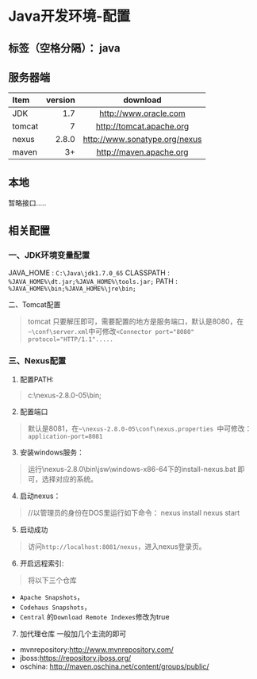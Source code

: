 ﻿# Java开发环境-配置

标签（空格分隔）： java
---
## 服务器端
| Item      |    version| download|
| :-------- | --------:| :--: |
| JDK		| 	1.7 	|  http://www.oracle.com  	|
| tomcat	| 	7 		|  http://tomcat.apache.org 	|
| nexus		| 	2.8.0 	|  http://www.sonatype.org/nexus |
| maven		| 	3+ 		|  http://maven.apache.org	|

## 本地
暂略接口.....


## 相关配置
### 一、JDK环境变量配置
> 
JAVA_HOME : `C:\Java\jdk1.7.0_65`
CLASSPATH : `%JAVA_HOME%\dt.jar;%JAVA_HOME%\tools.jar;`
PATH : `%JAVA_HOME%\bin;%JAVA_HOME%\jre\bin;`

二、Tomcat配置
> tomcat 只要解压即可，需要配置的地方是服务端口，默认是8080，在
 `~\conf\server.xml`中可修改`<Connector port="8080" protocol="HTTP/1.1".....`
 
 
### 三、Nexus配置
1. 配置PATH:
> c:\nexus-2.8.0-05\bin;
2. 配置端口
 > 默认是8081，在`~\nexus-2.8.0-05\conf\nexus.properties
   `中可修改：`application-port=8081`

3. 安装windows服务：
 >运行\nexus-2.8.0\bin\jsw\windows-x86-64下的install-nexus.bat 即可，选择对应的系统。
4. 启动nexus： 
>//以管理员的身份在DOS里运行如下命令：
nexus install
nexus start

5. 启动成功
> 访问`http://localhost:8081/nexus`，进入nexus登录页。

6. 开启远程索引:
 > 将以下三个仓库
* `Apache Snapshots`，
* `Codehaus Snapshots`，
* `Central`
的`Download Remote Indexes`修改为true

7. 加代理仓库
一般加几个主流的即可
* mvnrepository:http://www.mvnrepository.com/
* jboss:https://repository.jboss.org/
* oschina: http://maven.oschina.net/content/groups/public/










